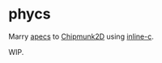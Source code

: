 # phycs

Marry [apecs](https://github.com/jonascarpay/apecs) to [Chipmunk2D](https://github.com/slembcke/Chipmunk2D) using [inline-c](https://github.com/fpco/inline-c).

WIP.

